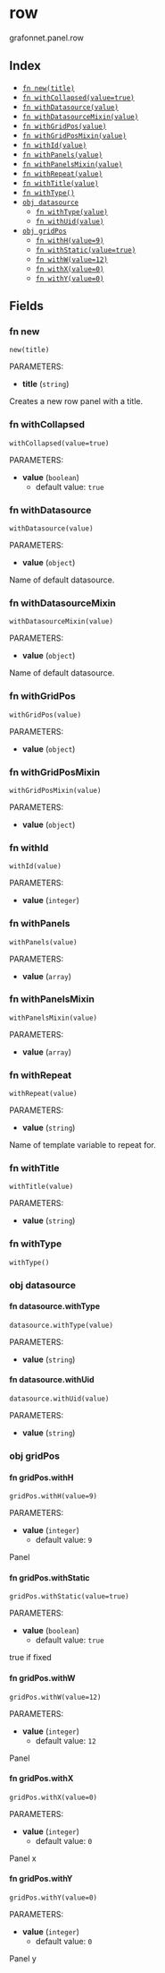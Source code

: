 # row

grafonnet.panel.row

## Index

* [`fn new(title)`](#fn-new)
* [`fn withCollapsed(value=true)`](#fn-withcollapsed)
* [`fn withDatasource(value)`](#fn-withdatasource)
* [`fn withDatasourceMixin(value)`](#fn-withdatasourcemixin)
* [`fn withGridPos(value)`](#fn-withgridpos)
* [`fn withGridPosMixin(value)`](#fn-withgridposmixin)
* [`fn withId(value)`](#fn-withid)
* [`fn withPanels(value)`](#fn-withpanels)
* [`fn withPanelsMixin(value)`](#fn-withpanelsmixin)
* [`fn withRepeat(value)`](#fn-withrepeat)
* [`fn withTitle(value)`](#fn-withtitle)
* [`fn withType()`](#fn-withtype)
* [`obj datasource`](#obj-datasource)
  * [`fn withType(value)`](#fn-datasourcewithtype)
  * [`fn withUid(value)`](#fn-datasourcewithuid)
* [`obj gridPos`](#obj-gridpos)
  * [`fn withH(value=9)`](#fn-gridposwithh)
  * [`fn withStatic(value=true)`](#fn-gridposwithstatic)
  * [`fn withW(value=12)`](#fn-gridposwithw)
  * [`fn withX(value=0)`](#fn-gridposwithx)
  * [`fn withY(value=0)`](#fn-gridposwithy)

## Fields

### fn new

```jsonnet
new(title)
```

PARAMETERS:

* **title** (`string`)

Creates a new row panel with a title.
### fn withCollapsed

```jsonnet
withCollapsed(value=true)
```

PARAMETERS:

* **value** (`boolean`)
   - default value: `true`


### fn withDatasource

```jsonnet
withDatasource(value)
```

PARAMETERS:

* **value** (`object`)

Name of default datasource.
### fn withDatasourceMixin

```jsonnet
withDatasourceMixin(value)
```

PARAMETERS:

* **value** (`object`)

Name of default datasource.
### fn withGridPos

```jsonnet
withGridPos(value)
```

PARAMETERS:

* **value** (`object`)


### fn withGridPosMixin

```jsonnet
withGridPosMixin(value)
```

PARAMETERS:

* **value** (`object`)


### fn withId

```jsonnet
withId(value)
```

PARAMETERS:

* **value** (`integer`)


### fn withPanels

```jsonnet
withPanels(value)
```

PARAMETERS:

* **value** (`array`)


### fn withPanelsMixin

```jsonnet
withPanelsMixin(value)
```

PARAMETERS:

* **value** (`array`)


### fn withRepeat

```jsonnet
withRepeat(value)
```

PARAMETERS:

* **value** (`string`)

Name of template variable to repeat for.
### fn withTitle

```jsonnet
withTitle(value)
```

PARAMETERS:

* **value** (`string`)


### fn withType

```jsonnet
withType()
```



### obj datasource


#### fn datasource.withType

```jsonnet
datasource.withType(value)
```

PARAMETERS:

* **value** (`string`)


#### fn datasource.withUid

```jsonnet
datasource.withUid(value)
```

PARAMETERS:

* **value** (`string`)


### obj gridPos


#### fn gridPos.withH

```jsonnet
gridPos.withH(value=9)
```

PARAMETERS:

* **value** (`integer`)
   - default value: `9`

Panel
#### fn gridPos.withStatic

```jsonnet
gridPos.withStatic(value=true)
```

PARAMETERS:

* **value** (`boolean`)
   - default value: `true`

true if fixed
#### fn gridPos.withW

```jsonnet
gridPos.withW(value=12)
```

PARAMETERS:

* **value** (`integer`)
   - default value: `12`

Panel
#### fn gridPos.withX

```jsonnet
gridPos.withX(value=0)
```

PARAMETERS:

* **value** (`integer`)
   - default value: `0`

Panel x
#### fn gridPos.withY

```jsonnet
gridPos.withY(value=0)
```

PARAMETERS:

* **value** (`integer`)
   - default value: `0`

Panel y
